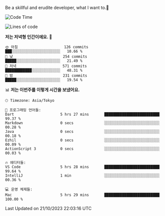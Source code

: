 Be a skillful and erudite developer, what I want to.👶

<!--START_SECTION:waka-->
![Code Time](http://img.shields.io/badge/Code%20Time-8%20hrs%2043%20mins-blue)

![Lines of code](https://img.shields.io/badge/%EC%A0%80%EB%8A%94%20%EC%97%AC%ED%83%9C%EA%B9%8C%EC%A7%80%20-577.5%20thousand%20%EC%A4%84%EC%9D%98%20%EC%BD%94%EB%93%9C%EB%A5%BC%20%EC%9E%91%EC%84%B1%ED%96%88%EC%96%B4%EC%9A%94.-blue)

**저는 저녁형 인간이에요. 🦉** 

```text
🌞 아침                     126 commits         ███░░░░░░░░░░░░░░░░░░░░░░   10.66 % 
🌆 낮　                     254 commits         █████░░░░░░░░░░░░░░░░░░░░   21.49 % 
🌃 저녁                     571 commits         ████████████░░░░░░░░░░░░░   48.31 % 
🌙 밤　                     231 commits         █████░░░░░░░░░░░░░░░░░░░░   19.54 % 
```


📊 **저는 이번주를 이렇게 시간을 보냈어요.** 

```text
🕑︎ Timezone: Asia/Tokyo

💬 프로그래밍 언어들: 
Dart                     5 hrs 27 mins       █████████████████████████   99.37 % 
Markdown                 0 secs              ░░░░░░░░░░░░░░░░░░░░░░░░░   00.28 % 
Java                     0 secs              ░░░░░░░░░░░░░░░░░░░░░░░░░   00.18 % 
Ezhil                    0 secs              ░░░░░░░░░░░░░░░░░░░░░░░░░   00.09 % 
ActionScript 3           0 secs              ░░░░░░░░░░░░░░░░░░░░░░░░░   00.03 % 

🔥 에디터들: 
VS Code                  5 hrs 28 mins       █████████████████████████   99.64 % 
IntelliJ                 1 min               ░░░░░░░░░░░░░░░░░░░░░░░░░   00.36 % 

💻 운영 체제들: 
Mac                      5 hrs 29 mins       █████████████████████████   100.00 % 
```


 Last Updated on 21/10/2023 22:03:16 UTC
<!--END_SECTION:waka-->
